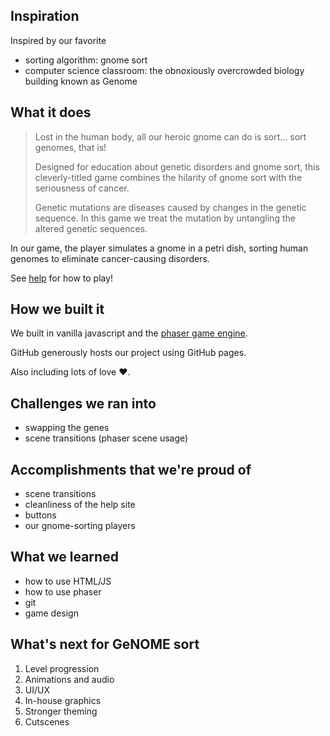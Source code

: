 ## Inspiration

Inspired by our favorite

- sorting algorithm: gnome sort
- computer science classroom: the obnoxiously overcrowded biology building known
  as Genome

## What it does

> Lost in the human body, all our heroic gnome can do is sort... sort genomes,
> that is!
>
> Designed for education about genetic disorders and gnome sort, this
> cleverly-titled game combines the hilarity of gnome sort with the seriousness
> of cancer.
>
> Genetic mutations are diseases caused by changes in the genetic sequence. In
> this game we treat the mutation by untangling the altered genetic sequences.

In our game, the player simulates a gnome in a petri dish, sorting human genomes
to eliminate cancer-causing disorders.

See [help](https://benknoble.github.io/genomesort/help.html) for how to play!

## How we built it

We built in vanilla javascript and the [phaser game engine](https://phaser.io).

GitHub generously hosts our project using GitHub pages.

Also including lots of love :heart:.

## Challenges we ran into

- swapping the genes
- scene transitions (phaser scene usage)

## Accomplishments that we're proud of

- scene transitions
- cleanliness of the help site
- buttons
- our gnome-sorting players

## What we learned

- how to use HTML/JS
- how to use phaser
- git
- game design

## What's next for GeNOME sort

1. Level progression
1. Animations and audio
1. UI/UX
1. In-house graphics
1. Stronger theming
1. Cutscenes
